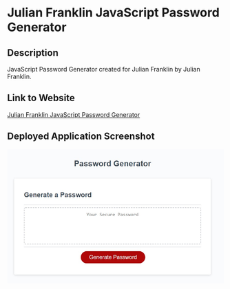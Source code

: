 # Julian Franklin JavaScript Password Generator

## Description

JavaScript Password Generator created for Julian Franklin by Julian Franklin.

## Link to Website

[Julian Franklin JavaScript Password Generator](https://jfranklin12.github.io/Julian-Franklin-JavaScript-Password-Generator/k)

## Deployed Application Screenshot
![The deployed application screenshot](./pictures/deployed%20application.jpg)